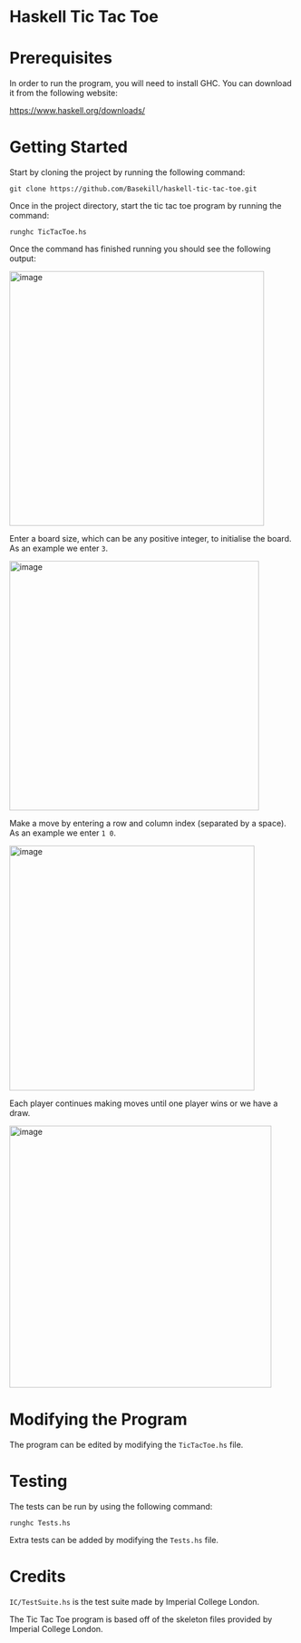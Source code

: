 # Haskell Tic Tac Toe

# Prerequisites

In order to run the program, you will need to install GHC.
You can download it from the following website:

https://www.haskell.org/downloads/

# Getting Started

Start by cloning the project by running the following command:

 `git clone https://github.com/Basekill/haskell-tic-tac-toe.git`

Once in the project directory, start the tic tac toe program by running the command:

`runghc TicTacToe.hs`

Once the command has finished running you should see the following output:

<img width="449" alt="image" src="https://user-images.githubusercontent.com/62472947/148194089-c21f5c82-b596-455b-982b-bd910d86aa26.png">

Enter a board size, which can be any positive integer, to initialise the board. As an example we enter `3`.

<img width="440" alt="image" src="https://user-images.githubusercontent.com/62472947/148194836-f3431691-7944-4bad-98cb-5bd39536f5bf.png">

Make a move by entering a row and column index (separated by a space). As an example we enter `1 0`.

<img width="432" alt="image" src="https://user-images.githubusercontent.com/62472947/148195059-e5fc9c18-caca-4497-9bb3-52c93d142c3b.png">

Each player continues making moves until one player wins or we have a draw.

<img width="462" alt="image" src="https://user-images.githubusercontent.com/62472947/148195258-114e6784-678c-4e39-8f84-17d5a65de711.png">

# Modifying the Program

The program can be edited by modifying the `TicTacToe.hs` file.

# Testing

The tests can be run by using the following command:

`runghc Tests.hs`

Extra tests can be added by modifying the `Tests.hs` file.

# Credits

`IC/TestSuite.hs` is the test suite made by Imperial College London.

The Tic Tac Toe program is based off of the skeleton files provided by Imperial College London.
